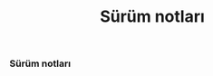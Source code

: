 ﻿---
title: Sürüm notları
type: docs
weight: 30
url: /tr/java/release-notes/
---
### **Sürüm notları**
